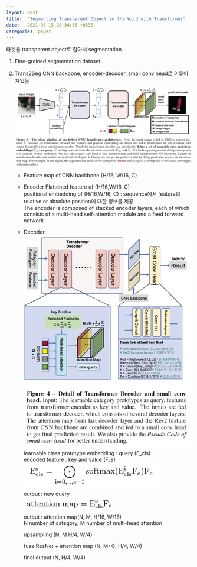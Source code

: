 ```yaml
---
layout: post
title:  "Segmenting Transparent Object in the Wild with Transformer"
date:   2021-03-15 20:34:36 +0530
categories: paper  
---
```




타겟을 transparent object로 잡아서 segmentation 

1. Fine-grained segmentation dataset

2. Trans2Seg
   CNN backbone, encoder-decoder, small conv head로 이루어져있음  
   ![img1](\assets\post\post12\img1.png)  

   * Feature map of CNN backbone (H/16, W/16, C)

   * Encoder
     Flattened feature of (H/16,W/16, C)   
     positional embedding of (H/16,W/16, C) : sequence에서 feature의 relative or absolute position에 대한 정보를 제공  
     The encoder is composed of stacked encoder layers, each of which consists of a multi-head self-attention module and a feed forward
     network

   * Decoder  
     ![img2](\assets\post\post12\img2.png)  
     learnable class prototype embedding : query (E_cls)  
     encoded feature : key and value (F_e)    
     ![img3](\assets\post\post12\img3.png)  
     output : new query   
     ![img4](\assets\post\post12\img4.png)   
     output : attention map(N, M, H/16, W/16)   
     N number of category, M number of multi-head attention

     upsampling (N, M H/4, W/4)

     fuse ResNet + attention map (N, M+C, H/4, W/4)

     final output (N, H/4, W/4)

